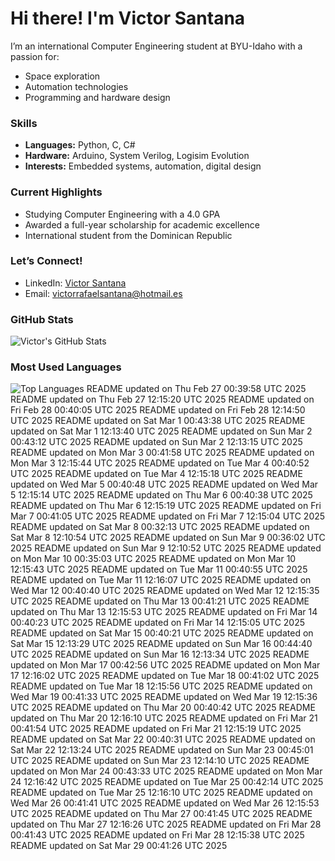 # Hi there! I'm Victor Santana

I’m an international Computer Engineering student at BYU-Idaho with a passion for:
- Space exploration
- Automation technologies
- Programming and hardware design

### Skills
- **Languages:** Python, C, C#
- **Hardware:** Arduino, System Verilog, Logisim Evolution
- **Interests:** Embedded systems, automation, digital design

### Current Highlights
- Studying Computer Engineering with a 4.0 GPA
- Awarded a full-year scholarship for academic excellence
- International student from the Dominican Republic

### Let’s Connect!
- LinkedIn: [Victor Santana](www.linkedin.com/in/victorrafaelsantana)
- Email: victorrafaelsantana@hotmail.es

### GitHub Stats
![Victor's GitHub Stats](https://github-readme-stats.vercel.app/api?username=vrsp05&show_icons=true&theme=tokyonight)

### Most Used Languages
![Top Languages](https://github-readme-stats.vercel.app/api/top-langs/?username=vrsp05&layout=compact&theme=tokyonight)
README updated on Thu Feb 27 00:39:58 UTC 2025
README updated on Thu Feb 27 12:15:20 UTC 2025
README updated on Fri Feb 28 00:40:05 UTC 2025
README updated on Fri Feb 28 12:14:50 UTC 2025
README updated on Sat Mar  1 00:43:38 UTC 2025
README updated on Sat Mar  1 12:13:40 UTC 2025
README updated on Sun Mar  2 00:43:12 UTC 2025
README updated on Sun Mar  2 12:13:15 UTC 2025
README updated on Mon Mar  3 00:41:58 UTC 2025
README updated on Mon Mar  3 12:15:44 UTC 2025
README updated on Tue Mar  4 00:40:52 UTC 2025
README updated on Tue Mar  4 12:15:18 UTC 2025
README updated on Wed Mar  5 00:40:48 UTC 2025
README updated on Wed Mar  5 12:15:14 UTC 2025
README updated on Thu Mar  6 00:40:38 UTC 2025
README updated on Thu Mar  6 12:15:19 UTC 2025
README updated on Fri Mar  7 00:41:05 UTC 2025
README updated on Fri Mar  7 12:15:04 UTC 2025
README updated on Sat Mar  8 00:32:13 UTC 2025
README updated on Sat Mar  8 12:10:54 UTC 2025
README updated on Sun Mar  9 00:36:02 UTC 2025
README updated on Sun Mar  9 12:10:52 UTC 2025
README updated on Mon Mar 10 00:35:03 UTC 2025
README updated on Mon Mar 10 12:15:43 UTC 2025
README updated on Tue Mar 11 00:40:55 UTC 2025
README updated on Tue Mar 11 12:16:07 UTC 2025
README updated on Wed Mar 12 00:40:40 UTC 2025
README updated on Wed Mar 12 12:15:35 UTC 2025
README updated on Thu Mar 13 00:41:21 UTC 2025
README updated on Thu Mar 13 12:15:53 UTC 2025
README updated on Fri Mar 14 00:40:23 UTC 2025
README updated on Fri Mar 14 12:15:05 UTC 2025
README updated on Sat Mar 15 00:40:21 UTC 2025
README updated on Sat Mar 15 12:13:29 UTC 2025
README updated on Sun Mar 16 00:44:40 UTC 2025
README updated on Sun Mar 16 12:13:34 UTC 2025
README updated on Mon Mar 17 00:42:56 UTC 2025
README updated on Mon Mar 17 12:16:02 UTC 2025
README updated on Tue Mar 18 00:41:02 UTC 2025
README updated on Tue Mar 18 12:15:56 UTC 2025
README updated on Wed Mar 19 00:41:33 UTC 2025
README updated on Wed Mar 19 12:15:36 UTC 2025
README updated on Thu Mar 20 00:40:42 UTC 2025
README updated on Thu Mar 20 12:16:10 UTC 2025
README updated on Fri Mar 21 00:41:54 UTC 2025
README updated on Fri Mar 21 12:15:19 UTC 2025
README updated on Sat Mar 22 00:40:31 UTC 2025
README updated on Sat Mar 22 12:13:24 UTC 2025
README updated on Sun Mar 23 00:45:01 UTC 2025
README updated on Sun Mar 23 12:14:10 UTC 2025
README updated on Mon Mar 24 00:43:33 UTC 2025
README updated on Mon Mar 24 12:16:42 UTC 2025
README updated on Tue Mar 25 00:42:14 UTC 2025
README updated on Tue Mar 25 12:16:10 UTC 2025
README updated on Wed Mar 26 00:41:41 UTC 2025
README updated on Wed Mar 26 12:15:53 UTC 2025
README updated on Thu Mar 27 00:41:45 UTC 2025
README updated on Thu Mar 27 12:16:26 UTC 2025
README updated on Fri Mar 28 00:41:43 UTC 2025
README updated on Fri Mar 28 12:15:38 UTC 2025
README updated on Sat Mar 29 00:41:26 UTC 2025

